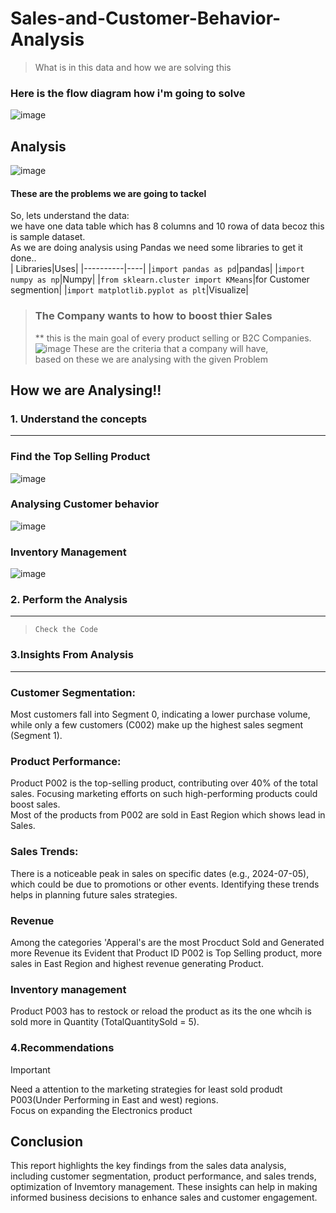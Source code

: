 # Sales-and-Customer-Behavior-Analysis
> What is in this data and how we are solving this
### Here is the flow diagram how i'm going to solve
![image](https://github.com/user-attachments/assets/4c8bc78f-0c66-4df4-ae74-9acf535359c0)
## Analysis
![image](https://github.com/user-attachments/assets/3830ec08-64d3-409d-a74b-1d234b10fcec)
#### These are the problems we are going to tackel   
So, lets understand the data:  
we have one data table which has 8 columns and 10 rowa of data becoz this is sample dataset.  
As we are doing analysis using Pandas we need some libraries to get it done..  
| Libraries|Uses|
|----------|----|
|`import pandas as pd`|pandas|
|`import numpy as np`|Numpy|
|`from sklearn.cluster import KMeans`|for Customer segmention|
|`import matplotlib.pyplot as plt`|Visualize|

> ###  The Company wants to how to boost thier Sales
>  ** this is the main goal of every product selling or B2C Companies.
![image](https://github.com/user-attachments/assets/efe64877-050f-43f3-a7ea-db35574ea1c4)
These are the criteria that a company will have,  
based on these we are analysing with the given Problem  
## How we are Analysing!!  
### 1. Understand the concepts
-------------------------------
### Find the Top Selling Product  
![image](https://github.com/user-attachments/assets/a0764872-4ec6-44de-9286-3b24d53b548a)

### Analysing Customer behavior
![image](https://github.com/user-attachments/assets/bec582be-981e-4b09-9921-0a42475c2643)

### Inventory Management
![image](https://github.com/user-attachments/assets/fea9c94e-22eb-42ce-b149-ea5adcb12f54)



### 2. Perform the Analysis
-------------------------------
> `Check the Code`

### 3.Insights From Analysis
-------------------------------
### Customer Segmentation:   
Most customers fall into Segment 0, indicating a lower purchase volume, while only a few customers (C002) make up the highest sales segment (Segment 1).  
### Product Performance:  
Product P002 is the top-selling product, contributing over 40% of the total sales. Focusing marketing efforts on such high-performing products could boost sales.   
Most of the products from P002 are sold in East Region which shows lead in Sales.  
### Sales Trends:  
There is a noticeable peak in sales on specific dates (e.g., 2024-07-05), which could be due to promotions or other events. Identifying these trends helps in planning future sales strategies.
### Revenue  
Among the categories 'Apperal's are the most Procduct Sold and Generated more Revenue its Evident that Product ID P002 is Top Selling product, more sales in East Region and highest revenue generating Product.
### Inventory management
Product P003 has to restock or reload the product as its the one whcih is sold more in Quantity (TotalQuantitySold = 5).  

### 4.Recommendations
>[!Important]
> Need a attention to the marketing strategies for least sold produdt P003(Under Performing in East and west) regions.  
> Focus on expanding the Electronics product 

## Conclusion
This report highlights the key findings from the sales data analysis, including customer segmentation, product performance, and sales trends, optimization of Invemtory management. These insights can help in making informed business decisions to enhance sales and customer engagement.







